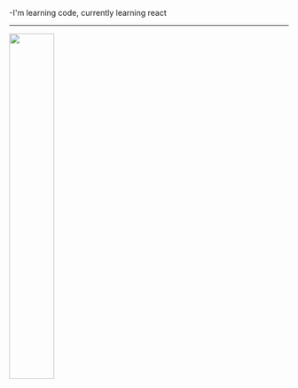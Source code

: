-I'm learning code, currently learning react

---------------------------------------------------------------

<div><img style="height: auto; width: 40%;" class="img" src="https://github-readme-stats.vercel.app/api/top-langs/?username=GuardiaoX&theme=radical&langs_count=8&layout=compact&hide_border=true" /></div>
